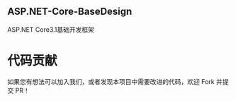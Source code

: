 ﻿## ASP.NET-Core-BaseDesign


ASP.NET Core3.1基础开发框架

# 代码贡献

如果您有想法可以加入我们，或者发现本项目中需要改进的代码，欢迎 Fork 并提交 PR！
